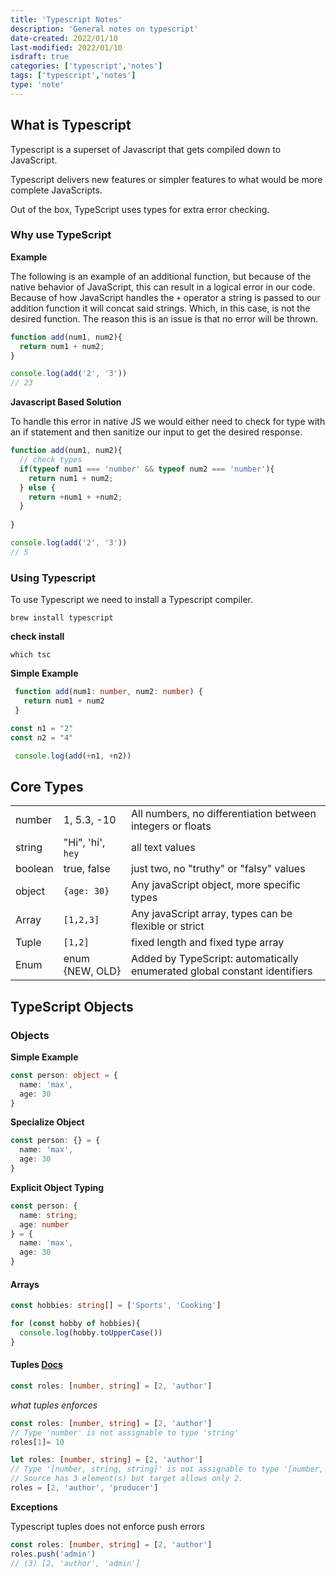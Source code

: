 ```yaml
---
title: 'Typescript Notes'
description: 'General notes on typescript'
date-created: 2022/01/10
last-modified: 2022/01/10 
isdraft: true
categories: ['typescript','notes']
tags: ['typescript','notes']
type: 'note'
---
```


## What is Typescript 

Typescript is a superset of Javascript that gets compiled down to JavaScript. 

Typescript delivers new features or simpler features to what would be more complete JavaScripts. 

Out of the box, TypeScript uses types for extra error checking. 

### Why use TypeScript 


__Example__

The following is an example of an additional function, but because of the native behavior of JavaScript, this can result in a logical error in our code. Because of how JavaScript handles the `+` operator a string is passed to our addition function it will concat said strings. Which, in this case, is not the desired function. The reason this is an issue is that no error will be thrown. 

```javascript
function add(num1, num2){
  return num1 + num2;
}

console.log(add('2', '3'))
// 23
```

__Javascript Based Solution__

To handle this error in native JS we would either need to check for type with an if statement and then sanitize our input to get the desired response. 

```javascript
function add(num1, num2){
  // check types
  if(typeof num1 === 'number' && typeof num2 === 'number'){
    return num1 + num2;
  } else {
    return +num1 + +num2;
  }
  
}

console.log(add('2', '3'))
// 5
```

### Using Typescript 

To use Typescript we need to install a Typescript compiler. 

```shell
brew install typescript
```

__check install__ 

```shell
which tsc
```

__Simple Example__

```typescript 
 function add(num1: number, num2: number) {
   return num1 + num2
 }

const n1 = "2"
const n2 = "4"

 console.log(add(+n1, +n2))
```

## Core Types

|         |                     |                                                            |
|---------|---------------------|------------------------------------------------------------|
| number  | 1, 5.3, -10         | All numbers, no differentiation between integers or floats |
| string  | "Hi", 'hi', ``hey`` | all text values                                            |
| boolean | true, false         | just two, no "truthy" or "falsy" values                    |
| object  | `{age: 30}`         | Any javaScript object, more specific types                 |
| Array   | `[1,2,3]`           | Any javaScript array, types can be flexible or strict      |
| Tuple | `[1,2]` | fixed length and fixed type array|
| Enum | enum {NEW, OLD} | Added by TypeScript: automatically enumerated global constant identifiers |

## TypeScript Objects

### Objects

__Simple Example__

```typescript 
const person: object = {
  name: 'max',
  age: 30
}
```

__Specialize Object__

```typescript 
const person: {} = {
  name: 'max',
  age: 30
}
```

__Explicit Object Typing__

```typescript 
const person: {
  name: string;
  age: number
} = {
  name: 'max',
  age: 30
}
```

#### Arrays 

```typescript
const hobbies: string[] = ['Sports', 'Cooking']
```

```typescript 
for (const hobby of hobbies){
  console.log(hobby.toUpperCase())
}
```

#### Tuples [Docs](https://www.typescriptlang.org/docs/handbook/typescript-in-5-minutes-func.html#other-important-typescript-types)


```typescript 
const roles: [number, string] = [2, 'author']
```

*what tuples enforces* 

```typescript 
const roles: [number, string] = [2, 'author']
// Type 'number' is not assignable to type 'string'
roles[1]= 10
```
```typescript 
let roles: [number, string] = [2, 'author']
// Type '[number, string, string]' is not assignable to type '[number, string]'.
// Source has 3 element(s) but target allows only 2.
roles = [2, 'author', 'producer']
```


__Exceptions__

Typescript tuples does not enforce push errors

```typescript 
const roles: [number, string] = [2, 'author']
roles.push('admin')
// (3) [2, 'author', 'admin']
```
